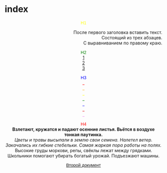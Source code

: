 # index

<html>
  
  <head>
<tittle> <p align="center"><font face ="Arial" color="Yellow">H1 </font>

<body> 
<br> <p align="right">После первого заголовка вставить текcт.<br>Состоящий из трех абзацев.<br>C выравниванием по правому краю.</p>
<tittle> <p align="center"><font face ="Arial" color="Green">H2</font>
<br><a href="file:///C:/Users/Sergey/Desktop/22.html">1</a><br><a href="file:///C:/Users/Sergey/Desktop/3.html">2</a><br><a href="file:///C:/Users/Sergey/Desktop/4.2%20.html">3</a>
<tittle> <p align="center"><font face ="Arial" color="Blue">H3</font>
<br> <font color="Red"> _ </font>
<br><font color="Orange"> _ </font> 
<br><font color="Yellow"> _ </font>
<br><font color="Green"> _ </font>
<br><font color="Blue"> _ </font>
<br><font color="Dark blue"> _ </font>
<br><font color="Violet"> _ </font>
<tittle> <p align="center"><font face ="Arial" color="Red">H4</font>
<br><b>Взлетают, кружатся и падают осенние листья. Вьётся в воздухе тонкая паутинка.</b>
<br><i>Цветы и травы высыпали в землю свои семена. Налетел ветер. Закачались их гибкие стебельки.
Самая жаркая пора работы на полях.</i>
<br>Высокие груды моркови, репы, свёклы лежат между грядками. Школьники помогают убирать богатый урожай. Подъезжают машины.
<tittle> <p align="center"><font face ="Arial"><a href="https://artyom1bezusyy.github.io/index2.html/">Второй документ</a></font>
